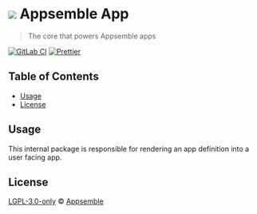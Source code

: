 # ![](https://gitlab.com/appsemble/appsemble/-/raw/0.32.2-test.7/config/assets/logo.svg) Appsemble App

> The core that powers Appsemble apps

[![GitLab CI](https://gitlab.com/appsemble/appsemble/badges/0.32.2-test.7/pipeline.svg)](https://gitlab.com/appsemble/appsemble/-/releases/0.32.2-test.7)
[![Prettier](https://img.shields.io/badge/code_style-prettier-ff69b4.svg)](https://prettier.io)

## Table of Contents

- [Usage](#usage)
- [License](#license)

## Usage

This internal package is responsible for rendering an app definition into a user facing app.

## License

[LGPL-3.0-only](https://gitlab.com/appsemble/appsemble/-/blob/0.32.2-test.7/LICENSE.md) ©
[Appsemble](https://appsemble.com)
